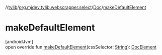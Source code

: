 //[tvlib](../../../index.md)/[org.mjdev.tvlib.webscrapper.select](../index.md)/[Doc](index.md)/[makeDefaultElement](make-default-element.md)

# makeDefaultElement

[androidJvm]\
open override fun [makeDefaultElement](make-default-element.md)(cssSelector: [String](https://kotlinlang.org/api/latest/jvm/stdlib/kotlin/-string/index.html)): [DocElement](../-doc-element/index.md)
